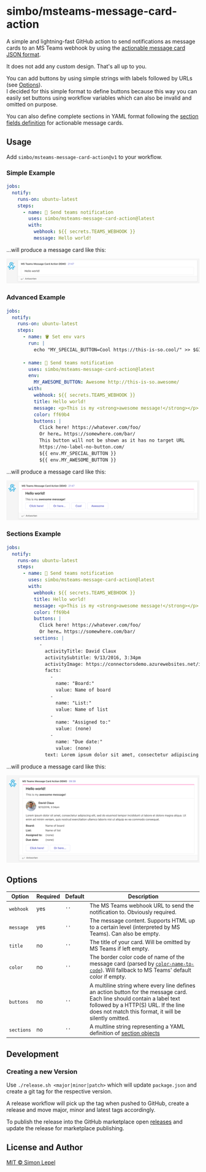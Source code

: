 # simbo/msteams-message-card-action

A simple and lightning-fast GitHub action to send notifications as message cards
to an MS Teams webhook by using the
[actionable message card JSON format](https://docs.microsoft.com/en-us/outlook/actionable-messages/message-card-reference).

It does not add any custom design. That's all up to you.

You can add buttons by using simple strings with labels followed by URLs (see
[Options](#options)).  
I decided for this simple format to define buttons because this way you can
easily set buttons using workflow variables which can also be invalid and
omitted on purpose.

You can also define complete sections in YAML format following the
[section fields definition](https://learn.microsoft.com/en-us/outlook/actionable-messages/message-card-reference#section-fields)
for actionable message cards.

## Usage

Add `simbo/msteams-message-card-action@v1` to your workflow.

### Simple Example

```yml
jobs:
  notify:
    runs-on: ubuntu-latest
    steps:
      - name: 📣 Send teams notification
        uses: simbo/msteams-message-card-action@latest
        with:
          webhook: ${{ secrets.TEAMS_WEBHOOK }}
          message: Hello world!
```

…will produce a message card like this:

![simple example output](./example-simple.png)

### Advanced Example

```yml
jobs:
  notify:
    runs-on: ubuntu-latest
    steps:
      - name: 🪣 Set env vars
        run: |
          echo "MY_SPECIAL_BUTTON=Cool https://this-is-so.cool/" >> $GITHUB_ENV

      - name: 📣 Send teams notification
        uses: simbo/msteams-message-card-action@latest
        env:
          MY_AWESOME_BUTTON: Awesome http://this-is-so.awesome/
        with:
          webhook: ${{ secrets.TEAMS_WEBHOOK }}
          title: Hello world!
          message: <p>This is my <strong>awesome message!</strong></p>
          color: ff69b4
          buttons: |
            Click here! https://whatever.com/foo/
            Or here… https://somewhere.com/bar/
            This button will not be shown as it has no target URL
            https://no-label-no-button.com/
            ${{ env.MY_SPECIAL_BUTTON }}
            ${{ env.MY_AWESOME_BUTTON }}
```

…will produce a message card like this:

![advanced example output](./example-advanced.png)

### Sections Example

```yml
jobs:
  notify:
    runs-on: ubuntu-latest
    steps:
      - name: 📣 Send teams notification
        uses: simbo/msteams-message-card-action@latest
        with:
          webhook: ${{ secrets.TEAMS_WEBHOOK }}
          title: Hello world!
          message: <p>This is my <strong>awesome message!</strong></p>
          color: ff69b4
          buttons: |
            Click here! https://whatever.com/foo/
            Or here… https://somewhere.com/bar/
          sections: |
            -
              activityTitle: David Claux
              activitySubtitle: 9/13/2016, 3:34pm
              activityImage: https://connectorsdemo.azurewebsites.net/images/MSC12_Oscar_002.jpg
              facts:
                -
                  name: "Board:"
                  value: Name of board
                -
                  name: "List:"
                  value: Name of list
                -
                  name: "Assigned to:"
                  value: (none)
                -
                  name: "Due date:"
                  value: (none)
              text: Lorem ipsum dolor sit amet, consectetur adipiscing elit, sed do eiusmod tempor incididunt ut labore et dolore magna aliqua. Ut enim ad minim veniam, quis nostrud exercitation ullamco laboris nisi ut aliquip ex ea commodo consequat.
```

…will produce a message card like this:

![advanced example output](./example-sections.png)

## Options

| Option     | Required | Default | Description                                                                                                                                                                                                              |
| ---------- | -------- | ------- | ------------------------------------------------------------------------------------------------------------------------------------------------------------------------------------------------------------------------ |
| `webhook`  | yes      | `''`    | The MS Teams webhook URL to send the notification to. Obviously required.                                                                                                                                                |
| `message`  | yes      | `''`    | The message content. Supports HTML up to a certain level (interpreted by MS Teams). Can also be empty.                                                                                                                   |
| `title`    | no       | `''`    | The title of your card. Will be omitted by MS Teams if left empty.                                                                                                                                                       |
| `color`    | no       | `''`    | The border color code of name of the message card (parsed by [`color-name-to-code`](https://www.npmjs.com/package/color-name-to-code)). Will fallback to MS Teams' default color if empty.                               |
| `buttons`  | no       | `''`    | A multiline string where every line defines an action button for the message card. Each line should contain a label text followed by a HTTP(S) URL. If the line does not match this format, it will be silently omitted. |
| `sections` | no       | `''`    | A multline string representing a YAML definition of [section objects](https://learn.microsoft.com/en-us/outlook/actionable-messages/message-card-reference#section-fields)                                               |

## Development

### Creating a new Version

Use `./release.sh <major|minor|patch>` which will update `package.json` and
create a git tag for the respective version.

A release workflow will pick up the tag when pushed to GitHub, create a release
and move major, minor and latest tags accordingly.

To publish the release into the GitHub marketplace open
[releases](https://github.com/simbo/msteams-message-card-action/releases) and
update the release for marketplace publishing.

## License and Author

[MIT &copy; Simon Lepel](http://simbo.mit-license.org/)
